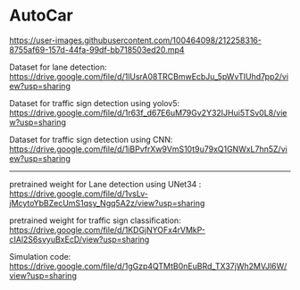 # AutoCar


https://user-images.githubusercontent.com/100464098/212258316-8755af69-157d-44fa-99df-bb718503ed20.mp4


Dataset for lane detection: https://drive.google.com/file/d/1lUsrA08TRCBmwEcbJu_5pWvTIUhd7pp2/view?usp=sharing

Dataset for traffic sign detection using yolov5: https://drive.google.com/file/d/1r63f_d67E6uM79Gv2Y32IJHui5TSv0L8/view?usp=sharing

Dataset for traffic sign detection using CNN: https://drive.google.com/file/d/1iBPvfrXw9VmS10t9u79xQ1GNWxL7hn5Z/view?usp=sharing

----------------------------------------------------------------------------------------------------------
pretrained weight for Lane detection using UNet34 : https://drive.google.com/file/d/1vsLv-jMcytoYbBZecUmS1qsy_Ngq5A2z/view?usp=sharing

pretrained weight for traffic sign classification: https://drive.google.com/file/d/1KDGjNYOFx4rVMkP-cIAl2S6svyuBxEcD/view?usp=sharing

Simulation code: https://drive.google.com/file/d/1gGzp4QTMtB0nEuBRd_TX37jWh2MVJl6W/view?usp=sharing 
